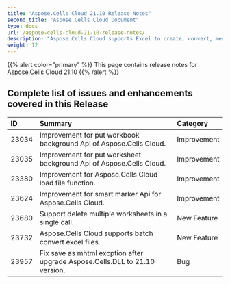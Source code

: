 ```yaml
---
title: "Aspose.Cells Cloud 21.10 Release Notes"
second_title: "Aspose.Cells Cloud Document"
type: docs
url: /aspose-cells-cloud-21-10-release-notes/
description: "Aspose.Cells Cloud supports Excel to create, convert, merge, split, protected, inner object operation, and so on."
weight: 12
---
```

{{% alert color="primary" %}} 
This page contains release notes for Aspose.Cells Cloud 21.10
{{% /alert %}} 
## **Complete list of issues and enhancements covered in this Release**
|**ID**|**Summary**|**Category**|
| :- | :- | :- |
| 23034 |Improvement for put workbook background Api of Aspose.Cells Cloud.|Improvement |
| 23035 |Improvement for put worksheet background Api of Aspose.Cells Cloud.|Improvement |
| 23380 |Improvement for Aspose.Cells Cloud load file function.|Improvement |
| 23624 |Improvement for smart marker Api for Aspose.Cells Cloud.|Improvement |
| 23680 |Support delete multiple worksheets in a single call.|New Feature |
| 23732 |Aspose.Cells Cloud supports batch convert excel files.|New Feature |
| 23957 |Fix save as mhtml excption after upgrade Aspose.Cells.DLL to 21.10 version.|Bug |
